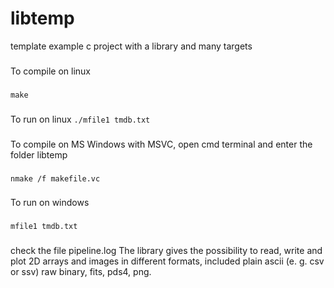 # libtemp
template example c project with a library and many targets
###
To compile on linux
###
`make`
###
To run on linux
`./mfile1 tmdb.txt`
###
To compile on MS Windows with MSVC, open cmd terminal and enter the folder libtemp
###
`nmake /f makefile.vc`
###
To run on windows
###
`mfile1 tmdb.txt`
###
check the file pipeline.log
The library gives the possibility to read, write and plot 2D arrays and images in different formats,
included plain ascii (e. g. csv or ssv) raw binary, fits, pds4, png.
